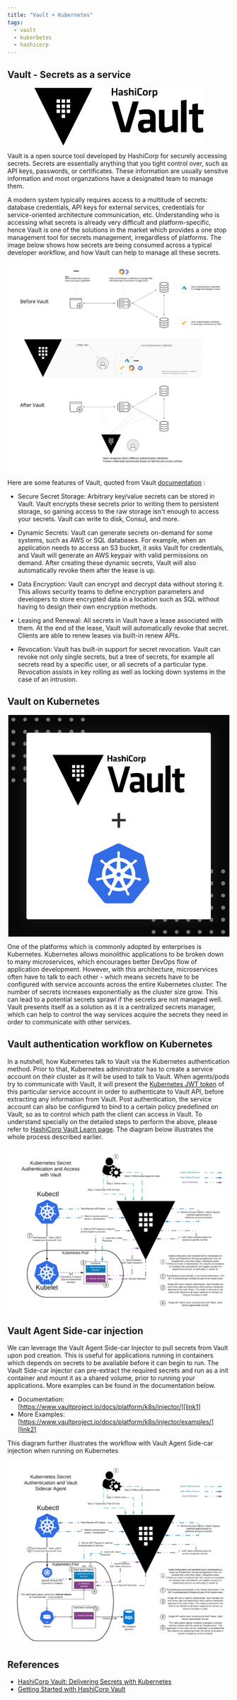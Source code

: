 ```yaml
---
title: "Vault + Kubernetes"
tags: 
  - vault
  - kuberbetes
  - hashicorp
---
```


## Vault - Secrets as a service

<center>
<img align="center" src="/assets/images/vault_logo_1.png" alt="">
</center>


Vault is a open source tool developed by HashiCorp for securely accessing secrets. Secrets are essentially anything that you tight control over, such as API keys, passwords, or certificates. These information are usually sensitve information and most organzations have a designated team to manage them. 

A modern system typically requires access to a multitude of secrets: database credentials, API keys for external services, credentials for service-oriented architecture communication, etc. Understanding who is accessing what secrets is already very difficult and platform-specific, hence Vault is one of the solutions in the market which provides a one stop management tool for secrets management, irregardless of platforms. The image below shows how secrets are being consumed across a typical developer workflow, and how Vault can help to manage all these secrets.

<center>
<img align="center" src="/assets/images/vault_before_after.png" alt="">
</center>

Here are some features of Vault, quoted from Vault [documentation][vault-doc] :

[vault-doc]: https://www.vaultproject.io/docs/what-is-vault

* Secure Secret Storage: Arbitrary key/value secrets can be stored in Vault. Vault encrypts these secrets prior to writing them to persistent storage, so gaining access to the raw storage isn't enough to access your secrets. Vault can write to disk, Consul, and more.

* Dynamic Secrets: Vault can generate secrets on-demand for some systems, such as AWS or SQL databases. For example, when an application needs to access an S3 bucket, it asks Vault for credentials, and Vault will generate an AWS keypair with valid permissions on demand. After creating these dynamic secrets, Vault will also automatically revoke them after the lease is up.

* Data Encryption: Vault can encrypt and decrypt data without storing it. This allows security teams to define encryption parameters and developers to store encrypted data in a location such as SQL without having to design their own encryption methods.

* Leasing and Renewal: All secrets in Vault have a lease associated with them. At the end of the lease, Vault will automatically revoke that secret. Clients are able to renew leases via built-in renew APIs.

* Revocation: Vault has built-in support for secret revocation. Vault can revoke not only single secrets, but a tree of secrets, for example all secrets read by a specific user, or all secrets of a particular type. Revocation assists in key rolling as well as locking down systems in the case of an intrusion.



## Vault on Kubernetes

<center>
<img align="center" src="/assets/images/vault_kube.png" alt="">
</center>


One of the platforms which is commonly adopted by enterprises is Kubernetes. Kubernetes allows monolithic applications to be broken down to many microservices, which encourages better DevOps flow of application development. However, with this architecture, microservices often have to talk to each other - which means secrets have to be configured with service accounts across the entire Kubernetes cluster. The number of secrets increases exponentially as the cluster size grow. This can lead to a potential secrets sprawl if the secrets are not managed well. Vault presents itself as a solution as it is a centralized secrets manager, which can help to control the way services acquire the secrets they need in order to communicate with other services.

## Vault authentication workflow on Kubernetes

In a nutshell, how Kubernetes talk to Vault via the Kubernetes authentication method. Prior to that, Kubernetes administrator has to create a service account on their cluster as it will be used to talk to Vault. When agents/pods try to communicate with Vault, it will present the [Kubernetes JWT token][kube-token-doc] of this particular service account in order to authenticate to Vault API, before extracting any information from Vault. Post authentication, the service account can also be configured to bind to a certain policy predefined on Vault, so as to control which path the client can access in Vault. To understand specially on the detailed steps to perform the above, please refer to [HashiCorp Vault Learn page][vault-learn-page]. The diagram below illustrates the whole process described earlier.

<center>
<img align="center" src="/assets/images/Vault_arch.png" alt="">
</center>

[vault-learn-page]: https://learn.hashicorp.com/vault/identity-access-management/vault-agent-k8s
[kube-token-doc]: https://kubernetes.io/docs/reference/access-authn-authz/authentication/#service-account-tokens

## Vault Agent Side-car injection

We can leverage the Vault Agent Side-car Injector to pull secrets from Vault upon pod creation. This is useful for applications running in containers which depends on secrets to be available before it can begin to run. The Vault Side-car injector can pre-extract the required secrets and run as a init container and mount it as a shared volume, prior to running your applications. More examples can be found in the documentation below.

* Documentation: [https://www.vaultproject.io/docs/platform/k8s/injector/][link1]
* More Examples: [https://www.vaultproject.io/docs/platform/k8s/injector/examples/][link2]

[link1]: https://www.vaultproject.io/docs/platform/k8s/injector/
[link2]: https://www.vaultproject.io/docs/platform/k8s/injector/examples/

This diagram further illustrates the workflow with Vault Agent Side-car injection when running on Kubernetes
<center>
<img align="center" src="/assets/images/vault_arch_sidecar.png" alt="">
</center>

## References
* [HashiCorp Vault: Delivering Secrets with Kubernetes][link3]
* [Getting Started with HashiCorp Vault][link4]

[link3]: https://medium.com/hashicorp-engineering/hashicorp-vault-delivering-secrets-with-kubernetes-1b358c03b2a3
[link4]: https://medium.com/rafay-systems/getting-started-with-hashicorp-vault-ac9f67d7e519

